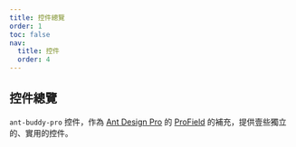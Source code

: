 ```yaml
---
title: 控件總覽
order: 1
toc: false
nav:
  title: 控件
  order: 4
---
```


## 控件總覽

`ant-buddy-pro` 控件，作為 [Ant Design Pro](https://pro.ant.design/) 的 [ProField](https://github.com/ant-design/pro-components/tree/master/packages/field) 的補充，提供壹些獨立的、實用的控件。
